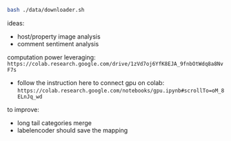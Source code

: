 ```bash
bash ./data/downloader.sh

```

ideas:
* host/property image analysis
* comment sentiment analysis


computation power leveraging:
`https://colab.research.google.com/drive/1zVd7oj6YfK8EJA_9fnbOtWdq8a8NvF7s`

- follow the instruction here to connect gpu on colab:
`https://colab.research.google.com/notebooks/gpu.ipynb#scrollTo=oM_8ELnJq_wd`


to improve:
* long tail categories merge
* labelencoder should save the mapping